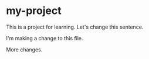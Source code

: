 # my-project
This is a project for learning. Let's change this sentence.

I'm making a change to this file.

More changes.
